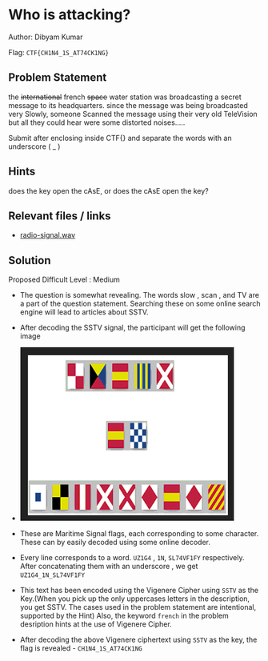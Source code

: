 # Who is attacking?

Author: Dibyam Kumar

Flag: `CTF{CH1N4_1S_AT74CK1NG}`

## Problem Statement

the ~~international~~ french ~~space~~ water station was broadcasting a secret message to its headquarters. since the message was being broadcasted very Slowly, someone Scanned the message using their very old TeleVision but all they could hear were some distorted noises.....

Submit after enclosing inside CTF{} and separate the words with an underscore ( _ ) 

## Hints

 does the key open the cAsE, or does the cAsE open the key?

## Relevant files / links



- [radio-signal.wav](https://drive.google.com/file/d/1ZFc7sx_bNt3vJ_8KZW9n_M-bysNC2SsC/view?usp=sharing)



## Solution

Proposed Difficult Level : Medium

- The question is somewhat revealing. The words slow , scan , and TV are a part of the question statement. Searching these on some online search engine will lead to articles about SSTV. 

- After decoding the SSTV signal, the participant will get the following image


- ![](./navy.png/)

- These are Maritime Signal flags, each corresponding to some character. These can by easily decoded using some online decoder. 

- Every line corresponds to a word. `UZ1G4` , `1N`, `SL74VF1FY` respectively. After concatenating them with an underscore , we get
`UZ1G4_1N_SL74VF1FY`

- This text has been encoded using the Vigenere Cipher using `SSTV` as the Key.(When you pick up the only uppercases letters in the description, you get SSTV. The cases used in the problem statement are intentional, supported by the Hint)
Also, the keyword `french` in the problem desription hints at the use of Vigenere Cipher.

- After decoding the above Vigenere ciphertext using `SSTV` as the key, the flag is revealed - `CH1N4_1S_AT74CK1NG`



